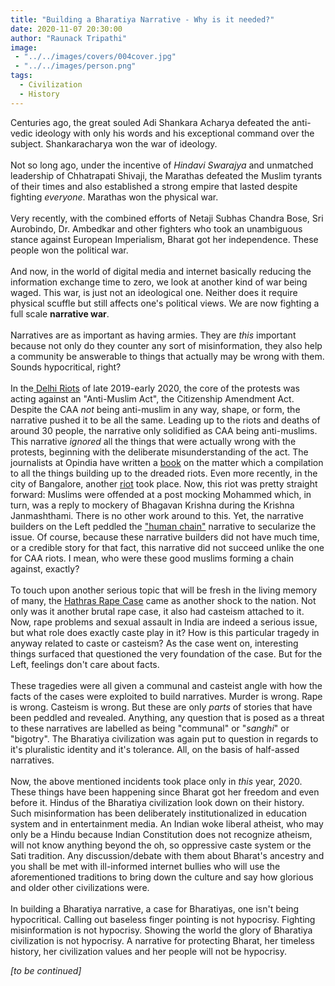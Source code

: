 ```yaml
---
title: "Building a Bharatiya Narrative - Why is it needed?"
date: 2020-11-07 20:30:00
author: "Raunack Tripathi"
image: 
 - "../../images/covers/004cover.jpg"
 - "../../images/person.png"
tags:
  - Civilization
  - History
---
```


Centuries ago, the great souled Adi Shankara Acharya defeated the anti-vedic ideology with only his words and his exceptional command over the subject. Shankaracharya won the war of ideology.
<br><br>
Not so long ago, under the incentive of *Hindavi Swarajya* and unmatched leadership of Chhatrapati Shivaji, the Marathas defeated the Muslim tyrants of their times and also established a strong empire that lasted despite fighting *everyone*. Marathas won the physical war.
<br><br>
Very recently, with the combined efforts of Netaji Subhas Chandra Bose, Sri Aurobindo, Dr. Ambedkar and other fighters who took an unambiguous stance against European Imperialism, Bharat got her independence. These people won the political war.
<br><br>
And now, in the world of digital media and internet basically reducing the information exchange time to zero, we look at another kind of war being waged. This war, is just not an ideological one. Neither does it require physical scuffle but still affects one's political views. We are now fighting a full scale **narrative war**.
<br><br>
Narratives are as important as having armies. They are *this* important because not only do they counter any sort of misinformation, they also help a community be answerable to things that actually may be wrong with them. Sounds hypocritical, right?
<br><br>
In the<a href="https://www.opindia.com/tag/delhi-anti-hindu-riots-ground-report/" class="link"> Delhi Riots</a> of late 2019-early 2020, the core of the protests was acting against an "Anti-Muslim Act", the Citizenship Amendment Act. Despite the CAA *not* being anti-muslim in any way, shape, or form, the narrative pushed it to be all the same. Leading up to the riots and deaths of around 30 people, the narrative only solidified as CAA being anti-muslims. This narrative *ignored* all the things that were actually wrong with the protests, beginning with the deliberate misunderstanding of the act. The journalists at Opindia have written a <a href="https://www.amazon.in/Delhi-Anti-Hindu-Macabre-Violence-December-ebook/dp/B08DNNWNXR/ref=sr_1_1?crid=1IAO590LX875A&dchild=1&keywords=delhi+anti-hindu+riots+2020&sprefix=delhi+anti%2Caps%2C318&sr=8-1" class="link">book</a> on the matter which a compilation to all the things building up to the dreaded riots. Even more recently, in the city of Bangalore, another <a href="https://economictimes.indiatimes.com/news/politics-and-nation/online-hate-turns-into-street-violence-claims-3-lives-in-bengaluru-140-arrested/articleshow/77516669.cms" class="link">riot</a> took place. Now, this riot was pretty straight forward: Muslims were offended at a post mocking Mohammed which, in turn, was a reply to mockery of Bhagavan Krishna during the Krishna Janmashthami. There is no other work around to this. Yet, the narrative builders on the Left peddled the <a href="https://www.newindianexpress.com/cities/bengaluru/2020/aug/14/watch--youth-form-human-chain-to-protect-hanuman-temple-from-rioters-in-bengaluru-2183111.html" class="link">"human chain"</a> narrative to secularize the issue. Of course, because these narrative builders did not have much time, or a credible story for that fact, this narrative did not succeed unlike the one for CAA riots. I mean, who were these good muslims forming a chain against, exactly?
<br><br>
To touch upon another serious topic that will be fresh in the living memory of many, the <a href="https://en.wikipedia.org/wiki/2020_Hathras_gang_rape_and_murder" class="link">Hathras Rape Case</a> came as another shock to the nation. Not only was it another brutal rape case, it also had casteism attached to it. Now, rape problems and sexual assault in India are indeed a serious issue, but what role does exactly caste play in it? How is this particular tragedy in anyway related to caste or casteism? As the case went on, interesting things surfaced that questioned the very foundation of the case. But for the Left, feelings don't care about facts.
<br><br>
These tragedies were all given a communal and casteist angle with how the facts of the cases were exploited to build narratives. Murder is wrong. Rape is wrong. Casteism is wrong. But these are only *parts* of stories that have been peddled and revealed. Anything, any question that is posed as a threat to these narratives are labelled as being "communal" or "*sanghi*" or "bigotry". The Bharatiya civilization was again put to question in regards to it's pluralistic identity and it's tolerance. All, on the basis of half-assed narratives.
<br><br>
Now, the above mentioned incidents took place only in *this* year, 2020. These things have been happening since Bharat got her freedom and even before it. Hindus of the Bharatiya civilization look down on their history. Such misinformation has been deliberately institutionalized in education system and in entertainment media. An Indian woke liberal atheist, who may only be a Hindu because Indian Constitution does not recognize atheism, will not know anything beyond the oh, so oppressive caste system or the Sati tradition. Any discussion/debate with them about Bharat's ancestry and you shall be met with ill-informed internet bullies who will use the aforementioned traditions to bring down the culture and say how glorious and older other civilizations were.
<br><br>
In building a Bharatiya narrative, a case for Bharatiyas, one isn't being hypocritical. Calling out baseless finger pointing is not hypocrisy. Fighting misinformation is not hypocrisy. Showing the world the glory of Bharatiya civilization is not hypocrisy. A narrative for protecting Bharat, her timeless history, her civilization values and her people will not be hypocrisy.

*[to be continued]*